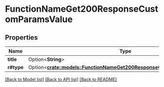 # FunctionNameGet200ResponseCustomParamsValue

## Properties

Name | Type | Description | Notes
------------ | ------------- | ------------- | -------------
**title** | Option<**String**> |  | [optional]
**r#type** | Option<[**crate::models::FunctionNameGet200ResponseCustomParamsValueType**](__functionName__get_200_response_custom_params_value_type.md)> |  | [optional]

[[Back to Model list]](../README.md#documentation-for-models) [[Back to API list]](../README.md#documentation-for-api-endpoints) [[Back to README]](../README.md)


